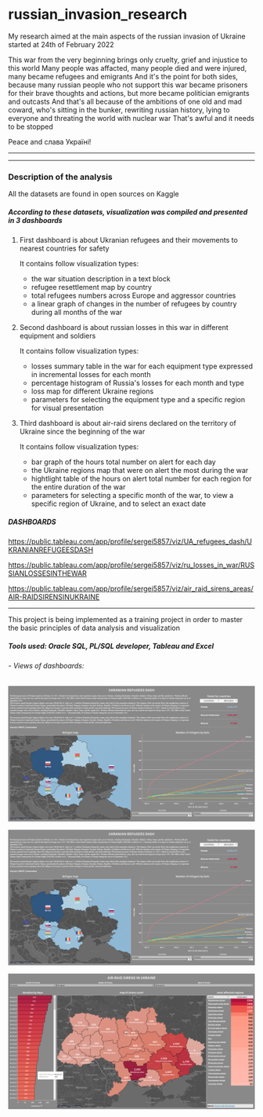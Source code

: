 # russian_invasion_research
My research aimed at the main aspects of the russian invasion of Ukraine started at 24th of February 2022

This war from the very beginning brings only cruelty, grief and injustice to this world
Many people was affacted, many people died and were injured, many became refugees and emigrants
And it's the point for both sides, because many russian people who not support this war became prisoners for their brave thoughts and actions, but more became politician emigrants and outcasts
And that's all because of the ambitions of one old and mad coward, who's sitting in the bunker, rewriting russian history, lying to everyone and threating the world with nuclear war
That's awful and it needs to be stopped

Peace and слава Україні!

_____________________________________________________________________________________________________
-----------------------------------------------------------------------------------------------------

### Description of the analysis

All the datasets are found in open sources on Kaggle

##### According to these datasets, visualization was compiled and presented in 3 dashboards

1. First dashboard is about Ukranian refugees and their movements to nearest countries for safety

    It contains follow visualization types:
    - the war situation description in a text block
    - refugee resettlement map by country
    - total refugees numbers across Europe and aggressor countries
    - a linear graph of changes in the number of refugees by country during all months of the war

2. Second dashboard is about russian losses in this war in different equipment and soldiers

    It contains follow visualization types:
    - losses summary table in the war for each equipment type expressed in incremental losses for each month
    - percentage histogram of Russia's losses for each month and type
    - loss map for different Ukraine regions
    - parameters for selecting the equipment type and a specific region for visual presentation

3. Third dashboard is about air-raid sirens declared on the territory of Ukraine since the beginning of the war

    It contains follow visualization types:
    - bar graph of the hours total number on alert for each day
    - the Ukraine regions map that were on alert the most during the war
    - hightlight table of the hours on alert total number for each region for the entire duration of the war
    - parameters for selecting a specific month of the war, to view a specific region of Ukraine, and to select an exact date


##### DASHBOARDS

https://public.tableau.com/app/profile/sergei5857/viz/UA_refugees_dash/UKRANIANREFUGEESDASH

https://public.tableau.com/app/profile/sergei5857/viz/ru_losses_in_war/RUSSIANLOSSESINTHEWAR

https://public.tableau.com/app/profile/sergei5857/viz/air_raid_sirens_areas/AIR-RAIDSIRENSINUKRAINE
_____________________________________

This project is being implemented as a training project in order to master the basic principles of data analysis and visualization

##### Tools used: Oracle SQL, PL/SQL developer, Tableau and Excel

###### - Views of dashboards:


![image](https://github.com/Wreiler/russian_invasion_research/blob/main/refugees/refugees_dash.png)

![image](https://github.com/Wreiler/russian_invasion_research/blob/main/losses/losses_dash.png)

![image](https://github.com/Wreiler/russian_invasion_research/blob/main/air_raid/air_raid_dash.png)
